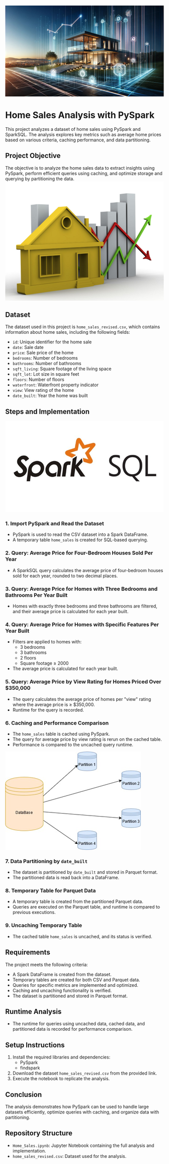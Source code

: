 ![Project](Images/Headline.jpg)
# Home Sales Analysis with PySpark

This project analyzes a dataset of home sales using PySpark and SparkSQL. The analysis explores key metrics such as average home prices based on various criteria, caching performance, and data partitioning.

## Project Objective
The objective is to analyze the home sales data to extract insights using PySpark, perform efficient queries using caching, and optimize storage and querying by partitioning the data.
![Project](Images/house.jpg)

## Dataset
The dataset used in this project is `home_sales_revised.csv`, which contains information about home sales, including the following fields:
- `id`: Unique identifier for the home sale
- `date`: Sale date
- `price`: Sale price of the home
- `bedrooms`: Number of bedrooms
- `bathrooms`: Number of bathrooms
- `sqft_living`: Square footage of the living space
- `sqft_lot`: Lot size in square feet
- `floors`: Number of floors
- `waterfront`: Waterfront property indicator
- `view`: View rating of the home
- `date_built`: Year the home was built

## Steps and Implementation
![Project](Images/spark.jpg)
### 1. Import PySpark and Read the Dataset
- PySpark is used to read the CSV dataset into a Spark DataFrame.
- A temporary table `home_sales` is created for SQL-based querying.

### 2. Query: Average Price for Four-Bedroom Houses Sold Per Year
- A SparkSQL query calculates the average price of four-bedroom houses sold for each year, rounded to two decimal places.

### 3. Query: Average Price for Homes with Three Bedrooms and Bathrooms Per Year Built
- Homes with exactly three bedrooms and three bathrooms are filtered, and their average price is calculated for each year built.

### 4. Query: Average Price for Homes with Specific Features Per Year Built
- Filters are applied to homes with:
  - 3 bedrooms
  - 3 bathrooms
  - 2 floors
  - Square footage ≥ 2000
- The average price is calculated for each year built.

### 5. Query: Average Price by View Rating for Homes Priced Over $350,000
- The query calculates the average price of homes per "view" rating where the average price is ≥ $350,000.
- Runtime for the query is recorded.

### 6. Caching and Performance Comparison
- The `home_sales` table is cached using PySpark.
- The query for average price by view rating is rerun on the cached table.
- Performance is compared to the uncached query runtime.

![Project](Images/partition.jpg)
### 7. Data Partitioning by `date_built`
- The dataset is partitioned by `date_built` and stored in Parquet format.
- The partitioned data is read back into a DataFrame.

### 8. Temporary Table for Parquet Data
- A temporary table is created from the partitioned Parquet data.
- Queries are executed on the Parquet table, and runtime is compared to previous executions.

### 9. Uncaching Temporary Table
- The cached table `home_sales` is uncached, and its status is verified.

## Requirements
The project meets the following criteria:
- A Spark DataFrame is created from the dataset.
- Temporary tables are created for both CSV and Parquet data.
- Queries for specific metrics are implemented and optimized.
- Caching and uncaching functionality is verified.
- The dataset is partitioned and stored in Parquet format.

## Runtime Analysis
- The runtime for queries using uncached data, cached data, and partitioned data is recorded for performance comparison.

## Setup Instructions
1. Install the required libraries and dependencies:
   - PySpark
   - findspark
2. Download the dataset `home_sales_revised.csv` from the provided link.
3. Execute the notebook to replicate the analysis.

## Conclusion
The analysis demonstrates how PySpark can be used to handle large datasets efficiently, optimize queries with caching, and organize data with partitioning.

## Repository Structure
- `Home_Sales.ipynb`: Jupyter Notebook containing the full analysis and implementation.
- `home_sales_revised.csv`: Dataset used for the analysis.



